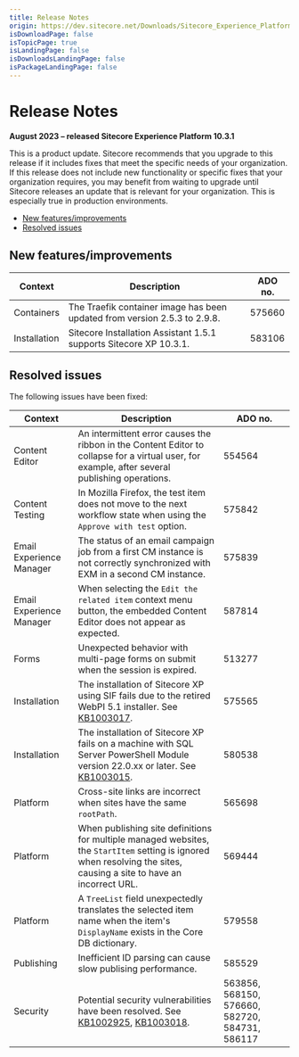 ```yaml
---
title: Release Notes
origin: https://dev.sitecore.net/Downloads/Sitecore_Experience_Platform/103/Sitecore_Experience_Platform_103_Update1/Release_Notes
isDownloadPage: false
isTopicPage: true
isLandingPage: false
isDownloadsLandingPage: false
isPackageLandingPage: false
---
```


# Release Notes

**August 2023 – released Sitecore Experience Platform 10.3.1**

This is a product update. Sitecore recommends that you upgrade to this release if it includes fixes that meet the specific needs of your organization. If this release does not include new functionality or specific fixes that your organization requires, you may benefit from waiting to upgrade until Sitecore releases an update that is relevant for your organization. This is especially true in production environments.

-   [New features/improvements](#New)
-   [Resolved issues](#Resolved)

## New features/improvements

 | Context | Description | ADO no. |
 | --- | --- | --- |
 | Containers | The Traefik container image has been updated from version 2.5.3 to 2.9.8. | 575660 |
 | Installation | Sitecore Installation Assistant 1.5.1 supports Sitecore XP 10.3.1. | 583106 |

## Resolved issues

The following issues have been fixed:

 | Context | Description | ADO no. |
 | --- | --- | --- |
 | Content Editor | An intermittent error causes the ribbon in the Content Editor to collapse for a virtual user, for example, after several publishing operations. | 554564 |
 | Content Testing | In Mozilla Firefox, the test item does not move to the next workflow state when using the `Approve with test` option. | 575842 |
 | Email Experience Manager | The status of an email campaign job from a first CM instance is not correctly synchronized with EXM in a second CM instance. | 575839 |
 | Email Experience Manager | When selecting the `Edit the related item` context menu button, the embedded Content Editor does not appear as expected. | 587814 |
 | Forms | Unexpected behavior with multi-page forms on submit when the session is expired. | 513277 |
 | Installation | The installation of Sitecore XP using SIF fails due to the retired WebPI 5.1 installer. See [KB1003017](https://support.sitecore.com/kb?id=kb_article_view&sysparm_article=KB1003017). | 575565 |
 | Installation | The installation of Sitecore XP fails on a machine with SQL Server PowerShell Module version 22.0.xx or later. See [KB1003015](https://support.sitecore.com/kb?id=kb_article_view&sysparm_article=KB1003015). | 580538 |
 | Platform | Cross-site links are incorrect when sites have the same `rootPath`. | 565698 |
 | Platform | When publishing site definitions for multiple managed websites, the `StartItem` setting is ignored when resolving the sites, causing a site to have an incorrect URL. | 569444 |
 | Platform | A `TreeList` field unexpectedly translates the selected item name when the item's `DisplayName` exists in the Core DB dictionary. | 579558 |
 | Publishing | Inefficient ID parsing can cause slow publising performance. | 585529 |
 | Security | Potential security vulnerabilities have been resolved. See [KB1002925](https://support.sitecore.com/kb?id=kb_article_view&sysparm_article=KB1002925), [KB1003018](https://support.sitecore.com/kb?id=kb_article_view&sysparm_article=KB1003018). | 563856, 568150, 576660, 582720, 584731, 586117 |